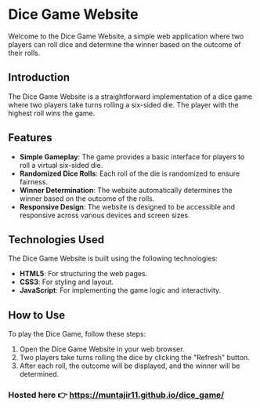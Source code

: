 # Dice Game Website
Welcome to the Dice Game Website, a simple web application where two players can roll dice and determine the winner based on the outcome of their rolls.

## Introduction
The Dice Game Website is a straightforward implementation of a dice game where two players take turns rolling a six-sided die. The player with the highest roll wins the game.

## Features

- **Simple Gameplay**: The game provides a basic interface for players to roll a virtual six-sided die.
- **Randomized Dice Rolls**: Each roll of the die is randomized to ensure fairness.
- **Winner Determination**: The website automatically determines the winner based on the outcome of the rolls.
- **Responsive Design**: The website is designed to be accessible and responsive across various devices and screen sizes.

## Technologies Used

The Dice Game Website is built using the following technologies:

- **HTML5**: For structuring the web pages.
- **CSS3**: For styling and layout.
- **JavaScript**: For implementing the game logic and interactivity.

## How to Use
To play the Dice Game, follow these steps:

1. Open the Dice Game Website in your web browser.
2. Two players take turns rolling the dice by clicking the "Refresh" button.
3. After each roll, the outcome will be displayed, and the winner will be determined.

### Hosted here 👉 https://muntajir11.github.io/dice_game/
